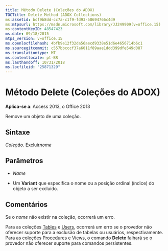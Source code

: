 ```yaml
---
title: Método Delete (Coleções do ADOX)
TOCTitle: Delete Method (ADOX Collections)
ms:assetid: bcf9b8dd-cc7a-c1f9-fd93-58694766c4d9
ms:mtpsurl: https://msdn.microsoft.com/library/JJ249909(v=office.15)
ms:contentKeyID: 48547423
ms.date: 09/18/2015
mtps_version: v=office.15
ms.openlocfilehash: 4bfb9e12f32da56aecd9338e51d6e4656714b6c1
ms.sourcegitcommit: c557bbcccf37a6011f89aae1ddd399dfe549d087
ms.translationtype: MT
ms.contentlocale: pt-BR
ms.lasthandoff: 10/31/2018
ms.locfileid: "25871329"
---
```

# <a name="delete-method-adox-collections"></a>Método Delete (Coleções do ADOX)


**Aplica-se a**: Access 2013, o Office 2013



Remove um objeto de uma coleção.

## <a name="syntax"></a>Sintaxe

*Coleção*. Excluir*nome*

## <a name="parameters"></a>Parâmetros

  - *Name*

  - Um **Variant** que especifica o nome ou a posição ordinal (índice) do objeto a ser excluído.

## <a name="remarks"></a>Comentários

Se o *nome* não existir na coleção, ocorrerá um erro.

Para as coleções [Tables](tables-collection-adox.md) e [Users](users-collection-adox.md), ocorrerá um erro se o provedor não oferecer suporte para a exclusão de tabelas ou usuários, respectivamente. Para as coleções [Procedures](procedures-collection-adox.md) e [Views](views-collection-adox.md), o comando **Delete** falhará se o provedor não oferecer suporte para comandos persistentes.


